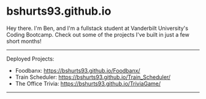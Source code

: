 # bshurts93.github.io

Hey there. I'm Ben, and I'm a fullstack student at Vanderbilt University's Coding Bootcamp. Check out some of the projects I've built in just a few short months!


-------------------------------------------------------------------------
Deployed Projects:                                                      
                                                                        
- Foodbanx: https://bshurts93.github.io/Foodbanx/                       
- Train Scheduler: https://bshurts93.github.io/Train_Scheduler/         
- The Office Trivia: https://bshurts93.github.io/TriviaGame/     

-------------------------------------------------------------------------
